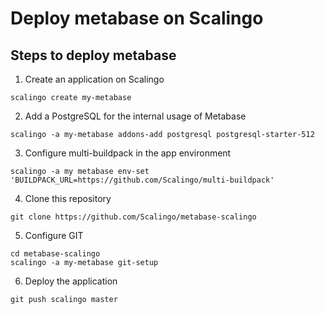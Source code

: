# Deploy metabase on Scalingo

## Steps to deploy metabase

1. Create an application on Scalingo

```
scalingo create my-metabase
```

2. Add a PostgreSQL for the internal usage of Metabase

```
scalingo -a my-metabase addons-add postgresql postgresql-starter-512
```

3. Configure multi-buildpack in the app environment

```
scalingo -a my metabase env-set 'BUILDPACK_URL=https://github.com/Scalingo/multi-buildpack'
```

4. Clone this repository

```
git clone https://github.com/Scalingo/metabase-scalingo
```

5. Configure GIT

```
cd metabase-scalingo
scalingo -a my-metabase git-setup
```

6. Deploy the application

```
git push scalingo master
```
